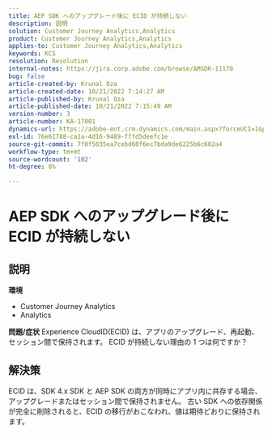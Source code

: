 ```yaml
---
title: AEP SDK へのアップグレード後に ECID が持続しない
description: 説明
solution: Customer Journey Analytics,Analytics
product: Customer Journey Analytics,Analytics
applies-to: Customer Journey Analytics,Analytics
keywords: KCS
resolution: Resolution
internal-notes: https://jira.corp.adobe.com/browse/AMSDK-11170
bug: false
article-created-by: Krunal Oza
article-created-date: 10/21/2022 7:14:27 AM
article-published-by: Krunal Oza
article-published-date: 10/21/2022 7:15:49 AM
version-number: 3
article-number: KA-17001
dynamics-url: https://adobe-ent.crm.dynamics.com/main.aspx?forceUCI=1&pagetype=entityrecord&etn=knowledgearticle&id=f94d81f9-0f51-ed11-bba2-002248086a27
exl-id: 76e61788-ca1a-4d16-9489-fffd5deefc1e
source-git-commit: 7f0f5035ea7cebd60f6ec7bda9de6225b6c602a4
workflow-type: tm+mt
source-wordcount: '102'
ht-degree: 8%

---
```


# AEP SDK へのアップグレード後に ECID が持続しない

## 説明

<b>環境</b>
- Customer Journey Analytics
- Analytics



<b>問題/症状</b>
Experience CloudID(ECID) は、アプリのアップグレード、再起動、セッション間で保持されます。 ECID が持続しない理由の 1 つは何ですか？


## 解決策


ECID は、SDK 4.x SDK と AEP SDK の両方が同時にアプリ内に共存する場合、アップグレードまたはセッション間で保持されません。 古い SDK への依存関係が完全に削除されると、ECID の移行がおこなわれ、値は期待どおりに保持されます。
